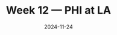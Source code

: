 ---
layout: game
title: Week 12 — PHI at LA
season: 2024
game_id: 2024_12_PHI_LA
week: 12
date: 2024-11-24
home_team: LA
away_team: PHI
final_home: 20
final_away: 37
pbp_url: /assets/data/pbp/2024/2024_12_PHI_LA.csv.gz
---